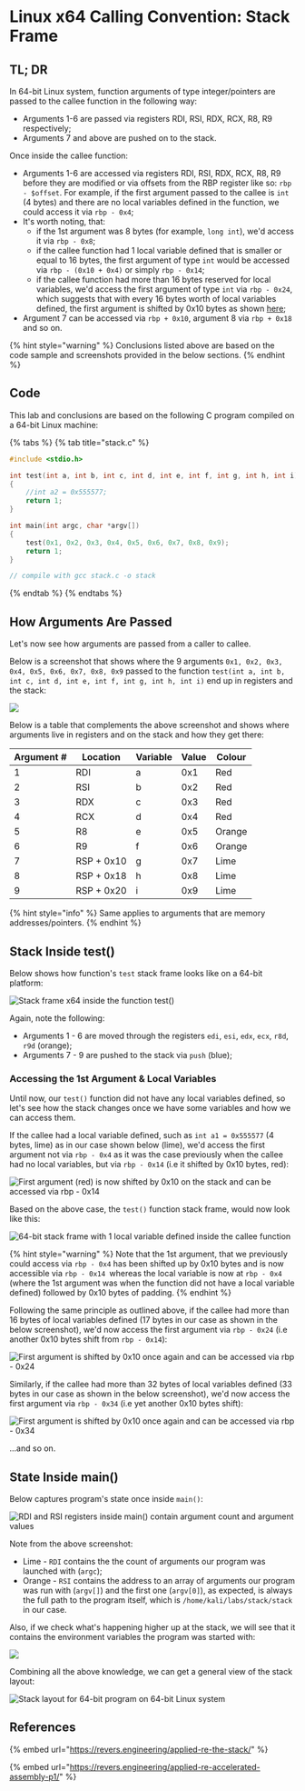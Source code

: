 # Linux x64 Calling Convention: Stack Frame

## TL; DR

In 64-bit Linux system, function arguments of type integer/pointers are passed to the callee function in the following way:

* Arguments 1-6 are passed via registers RDI, RSI, RDX, RCX, R8, R9 respectively;
* Arguments 7 and above are pushed on to the stack.

Once inside the callee function:

* Arguments 1-6 are accessed via registers RDI, RSI, RDX, RCX, R8, R9 before they are modified or via  offsets from the RBP register like so: `rbp - $offset`. For example, if the first argument passed to the callee is `int` (4 bytes) and there are no local variables defined in the function, we could access it via `rbp - 0x4`;&#x20;
* It's worth noting, that:
  * if the 1st argument was 8 bytes (for example, `long int`), we'd access it via `rbp - 0x8`;
  * if the callee function had 1 local variable defined that is smaller or equal to 16 bytes, the first argument of type `int` would be accessed via `rbp - (0x10 + 0x4)` or simply `rbp - 0x14`;
  * if the callee function had more than 16 bytes reserved for local variables, we'd access the first argument of type `int` via `rbp - 0x24`, which suggests that with every 16 bytes worth of local variables defined, the first argument is shifted by 0x10 bytes as shown [here](linux-x64-calling-convention-stack-frame.md#accessing-1st-argument);
* Argument 7 can be accessed via `rbp + 0x10`, argument 8 via `rbp + 0x18` and so on.

{% hint style="warning" %}
Conclusions listed above are based on the code sample and screenshots provided in the below sections.
{% endhint %}

## Code

This lab and conclusions are based on the following C program compiled on a 64-bit Linux machine:

{% tabs %}
{% tab title="stack.c" %}
```cpp
#include <stdio.h>

int test(int a, int b, int c, int d, int e, int f, int g, int h, int i)
{
    //int a2 = 0x555577;
    return 1;
}

int main(int argc, char *argv[])
{
    test(0x1, 0x2, 0x3, 0x4, 0x5, 0x6, 0x7, 0x8, 0x9);
    return 1;
}

// compile with gcc stack.c -o stack
```
{% endtab %}
{% endtabs %}

## How Arguments Are Passed

Let's now see how arguments are passed from a caller to callee.

Below is a screenshot that shows where the 9 arguments `0x1, 0x2, 0x3, 0x4, 0x5, 0x6, 0x7, 0x8, 0x9`  passed to the function `test(int a, int b, int c, int d, int e, int f, int g, int h, int i)` end up in registers and the stack:

![](<../../.gitbook/assets/image (894).png>)

Below is a table that complements the above screenshot and shows where arguments live in registers and on the stack and how they get there:

| Argument # | Location   | Variable | Value | Colour |
| ---------- | ---------- | -------- | ----- | ------ |
| 1          | RDI        | a        | 0x1   | Red    |
| 2          | RSI        | b        | 0x2   | Red    |
| 3          | RDX        | c        | 0x3   | Red    |
| 4          | RCX        | d        | 0x4   | Red    |
| 5          | R8         | e        | 0x5   | Orange |
| 6          | R9         | f        | 0x6   | Orange |
| 7          | RSP + 0x10 | g        | 0x7   | Lime   |
| 8          | RSP + 0x18 | h        | 0x8   | Lime   |
| 9          | RSP + 0x20 | i        | 0x9   | Lime   |

{% hint style="info" %}
Same applies to arguments that are memory addresses/pointers.
{% endhint %}

## Stack Inside test()

Below shows how function's `test` stack frame looks like on a 64-bit platform:

![Stack frame x64 inside the function test()](<../../.gitbook/assets/image (891).png>)

Again, note the following:

* Arguments 1 - 6 are moved through the registers `edi`, `esi`, `edx`, `ecx`, `r8d`, `r9d` (orange);
* Arguments 7 - 9 are pushed to the stack via `push` (blue);

### Accessing the 1st Argument & Local Variables

Until now, our `test()` function did not have any local variables defined, so let's see how the stack changes once we have some variables and how we can access them.

If the callee had a local variable defined, such as `int a1 = 0x555577` (4 bytes, lime) as in our case shown below (lime), we'd access the first argument not via `rbp - 0x4` as it was the case previously when the callee had no local variables, but via `rbp - 0x14` (i.e it shifted by 0x10 bytes, red):

![First argument (red) is now shifted by 0x10 on the stack and can be accessed via rbp - 0x14](<../../.gitbook/assets/image (893).png>)

Based on the above case, the `test()` function stack frame, would now look like this:

![64-bit stack frame with 1 local variable defined inside the callee function](<../../.gitbook/assets/image (890).png>)

{% hint style="warning" %}
Note that the 1st argument, that we previously could access via `rbp - 0x4` has been shifted up by 0x10 bytes and is now accessible via `rbp - 0x14 `whereas the local variable is now at `rbp - 0x4` (where the 1st argument was when the function did not have a local variable defined) followed by 0x10 bytes of padding.
{% endhint %}

Following the same principle as outlined above, if the callee had more than 16 bytes of local variables defined (17 bytes in our case as shown in the below screenshot), we'd now access the first argument via `rbp - 0x24` (i.e another 0x10 bytes shift from `rbp - 0x14`):

![First argument is shifted by 0x10 once again and can be accessed via rbp - 0x24](<../../.gitbook/assets/image (883).png>)

Similarly, if the callee had more than 32 bytes of local variables defined (33 bytes in our case as shown in the below screenshot), we'd now access the first argument via `rbp - 0x34` (i.e yet another 0x10 bytes  shift):

![First argument is shifted by 0x10 once again and can be accessed via rbp - 0x34](<../../.gitbook/assets/image (884).png>)

...and so on.

## State Inside main()

Below captures program's state once inside `main()`:

![RDI and RSI registers inside main() contain argument count and argument values](<../../.gitbook/assets/image (866).png>)

Note from the above screenshot:

* Lime - `RDI` contains the the count of arguments our program was launched with (`argc`);
* Orange - `RSI` contains the address to an array of arguments our program was run with (`argv[]`) and the first one (`argv[0]`), as expected, is always the full path to the program itself, which is `/home/kali/labs/stack/stack` in our case.

Also, if we check what's happening higher up at the stack, we will see that it contains the environment variables the program was started with:

![](<../../.gitbook/assets/image (906).png>)

Combining all the above knowledge, we can get a general view of the stack layout:

![Stack layout for 64-bit program on 64-bit Linux system](<../../.gitbook/assets/image (911).png>)

## References

{% embed url="https://revers.engineering/applied-re-the-stack/" %}

{% embed url="https://revers.engineering/applied-re-accelerated-assembly-p1/" %}
